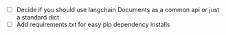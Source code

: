 - [ ] Decide if you should use langchain Documents as a common api or just a standard dict
- [ ] Add requirements.txt for easy pip dependency installs
